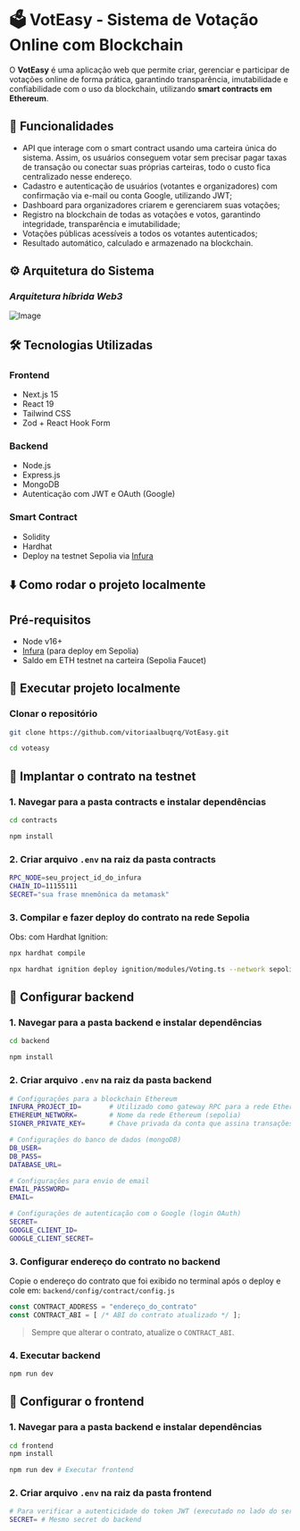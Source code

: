 # 🗳️ VotEasy - Sistema de Votação Online com Blockchain

O **VotEasy** é uma aplicação web que permite criar, gerenciar e participar de votações online de forma prática, garantindo transparência, imutabilidade e confiabilidade com o uso da blockchain, utilizando **smart contracts em Ethereum**. 

## 🚀 Funcionalidades

- API que interage com o smart contract usando uma carteira única do sistema. Assim, os usuários conseguem votar sem precisar pagar taxas de transação ou conectar suas próprias carteiras, todo o custo fica centralizado nesse endereço.
- Cadastro e autenticação de usuários (votantes e organizadores) com confirmação via e-mail ou conta Google, utilizando JWT;
- Dashboard para organizadores criarem e gerenciarem suas votações;
- Registro na blockchain de todas as votações e votos, garantindo integridade, transparência e imutabilidade;
- Votações públicas acessíveis a todos os votantes autenticados;
- Resultado automático, calculado e armazenado na blockchain.

## ⚙️ Arquitetura do Sistema

### ***Arquitetura híbrida Web3***

![Image](https://github.com/user-attachments/assets/f835d52d-a9c2-4d70-b196-fb27f9c5a74b)

## 🛠️ Tecnologias Utilizadas

### Frontend
- Next.js 15
- React 19
- Tailwind CSS
- Zod + React Hook Form
  
### Backend
- Node.js
- Express.js
- MongoDB
- Autenticação com JWT e OAuth (Google)

### Smart Contract
- Solidity
- Hardhat
- Deploy na testnet Sepolia via [Infura](https://infura.io/)

## ⬇️ Como rodar o projeto localmente

## Pré-requisitos

- Node v16+
- [Infura](https://infura.io/) (para deploy em Sepolia)
- Saldo em ETH testnet na carteira (Sepolia Faucet)

## 🚀 Executar projeto localmente

### Clonar o repositório

```bash
git clone https://github.com/vitoriaalbuqrq/VotEasy.git

cd voteasy
```

## 📄 Implantar o contrato na testnet

### 1. Navegar para a pasta contracts e instalar dependências

```bash
cd contracts

npm install
```

### 2. Criar arquivo `.env` na raiz da pasta contracts

```bash
RPC_NODE=seu_project_id_do_infura
CHAIN_ID=11155111
SECRET="sua frase mnemônica da metamask"
```
### 3. Compilar e fazer deploy do contrato na rede Sepolia

Obs: com Hardhat Ignition:

```bash
npx hardhat compile

npx hardhat ignition deploy ignition/modules/Voting.ts --network sepolia
```

## 📁 Configurar backend

### 1. Navegar para a pasta backend e instalar dependências

```bash
cd backend

npm install
```
### 2. Criar arquivo `.env` na raiz da pasta backend

```bash
# Configurações para a blockchain Ethereum
INFURA_PROJECT_ID=       # Utilizado como gateway RPC para a rede Ethereum
ETHEREUM_NETWORK=        # Nome da rede Ethereum (sepolia)
SIGNER_PRIVATE_KEY=      # Chave privada da conta que assina transações no contrato inteligente (Metamask)

# Configurações do banco de dados (mongoDB)
DB_USER=
DB_PASS=
DATABASE_URL=

# Configurações para envio de email
EMAIL_PASSWORD=
EMAIL=

# Configurações de autenticação com o Google (login OAuth)
SECRET=
GOOGLE_CLIENT_ID=     
GOOGLE_CLIENT_SECRET=
```

### 3. Configurar endereço do contrato no backend

Copie o endereço do contrato que foi exibido no terminal após o deploy e cole em: `backend/config/contract/config.js`
```js
const CONTRACT_ADDRESS = "endereço_do_contrato"
const CONTRACT_ABI = [ /* ABI do contrato atualizado */ ];
```
> Sempre que alterar o contrato, atualize o `CONTRACT_ABI`.

### 4. Executar backend
```bash
npm run dev
```

## 📁 Configurar o frontend

### 1. Navegar para a pasta backend e instalar dependências

```bash
cd frontend
npm install

npm run dev # Executar frontend
```
### 2. Criar arquivo `.env` na raiz da pasta frontend

```bash
# Para verificar a autenticidade do token JWT (executado no lado do servidor)
SECRET= # Mesmo secret do backend
```

